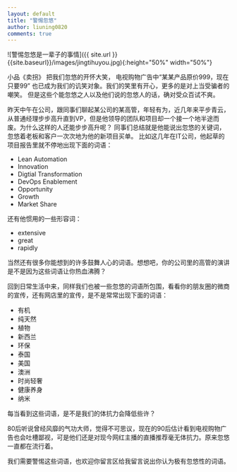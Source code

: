 ```yaml
---
layout: default
title: "警惕忽悠"
author: liuning0820
comments: true
---
```


![警惕忽悠是一辈子的事情]({{ site.url }}{{site.baseurl}}/images/jingtihuyou.jpg){:height="50%" width="50%"}

小品《卖拐》 把我们忽悠的开怀大笑， 电视购物广告中“某某产品原价999，现在只要99” 也已成为我们的讥笑对象。我们的笑里有开心，更多的是对上当受骗者的嘲笑。
但是这些个能忽悠之人以及他们说的忽悠人的话，确对受众百试不爽。

昨天中午在公司，跟同事们聊起某公司的某高管，年轻有为，近几年来平步青云，从普通经理步步高升直到VP，但是他领导的团队和项目却一个接一个地半途而废。为什么这样的人还能步步高升呢？ 同事们总结就是他能说出忽悠的关键词，忽悠着老板和客户一次次地为他的新项目买单。 比如这几年在IT公司，他起草的项目报告里就不停地出现下面的词语：

- Lean Automation
- Innovation
- Digtial Transformation
- DevOps Enablement
- Opportunity
- Growth
- Market Share

还有他惯用的一些形容词：

- extensive
- great
- rapidly

当然还有很多你能想到的许多鼓舞人心的词语。想想吧，你的公司里的高管的演讲是不是因为这些词语让你热血沸腾？

回到日常生活中来，同样我们也被一些忽悠的词语所包围，看看你的朋友圈的微商的宣传，还有网店里的宣传，是不是常常出现下面的词语：

- 有机
- 纯天然
- 植物
- 新西兰
- 环保
- 泰国
- 美国
- 澳洲
- 时尚轻奢
- 健康养身
- 纳米

每当看到这些词语，是不是我们的体抗力会降低些许？

80后听说曾经风靡的气功大师，觉得不可思议，现在的90后估计看到电视购物广告也会吐槽鄙视，可是他们还是对现今网红主播的直播推荐毫无体抗力。原来忽悠一直都在流行着。

我们需要警惕这些词语，也欢迎你留言区给我留言说出你认为极有忽悠性的词语。
